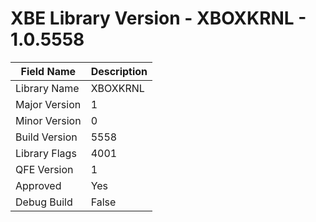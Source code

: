 # XBE Library Version - XBOXKRNL - 1.0.5558

| Field Name | Description |
|---|---|
| Library Name | XBOXKRNL |
| Major Version | 1 |
| Minor Version | 0 |
| Build Version | 5558 |
| Library Flags | 4001 |
| QFE Version | 1 |
| Approved | Yes |
| Debug Build | False |
